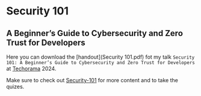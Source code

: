 # Security 101

## A Beginner’s Guide to Cybersecurity and Zero Trust for Developers

Here you can download the [handout](Security 101.pdf) fot my talk `Security 101: A Beginner’s Guide to Cybersecurity and Zero Trust for Developers` at [Techorama](https://techorama.nl/) 2024.

Make sure to check out [Security-101](https://github.com/microsoft/Security-101) for more content and to take the quizes.
